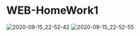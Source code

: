 # WEB-HomeWork1
![2020-09-15_22-52-42](https://user-images.githubusercontent.com/56637390/93240706-49064180-f7a6-11ea-8dee-b191e4ac4b25.png)
![2020-09-15_22-52-55](https://user-images.githubusercontent.com/56637390/93240709-4a376e80-f7a6-11ea-9ad9-dbe69cbe74d1.png)
